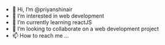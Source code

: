 - 👋 Hi, I’m @priyanshinair
- 👀 I’m interested in web development
- 🌱 I’m currently learning reactJS
- 💞️ I’m looking to collaborate on a web development project
- 📫 How to reach me ...

<!---
priyanshinair/priyanshinair is a ✨ special ✨ repository because its `README.md` (this file) appears on your GitHub profile.
You can click the Preview link to take a look at your changes.
--->
